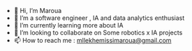 - 👋 Hi, I’m Maroua
- 👀 I’m a software engineer , IA and data analytics enthusiast
- 🌱 I’m currently learning more about IA
- 💞️ I’m looking to collaborate on Some robotics x IA projects 
- 📫 How to reach me : mllekhemissimaroua@gmail.com

<!---
Ceoxinia/Ceoxinia is a ✨ special ✨ repository because its `README.md` (this file) appears on your GitHub profile.
You can click the Preview link to take a look at your changes.
--->
